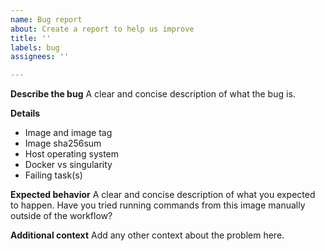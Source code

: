 ```yaml
---
name: Bug report
about: Create a report to help us improve
title: ''
labels: bug
assignees: ''

---
```


**Describe the bug**
A clear and concise description of what the bug is.

**Details**
- Image and image tag
- Image sha256sum
- Host operating system
- Docker vs singularity
- Failing task(s)

**Expected behavior**
A clear and concise description of what you expected to happen.
Have you tried running commands from this image manually outside of the workflow?

**Additional context**
Add any other context about the problem here.
